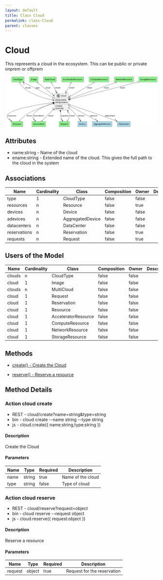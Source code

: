 ```yaml
---
layout: default
title: Class Cloud
permalink: class-Cloud
parent: classes
---
```


# Cloud

This represents a cloud in the ecosystem. This can be public or private onprem or offprem

![Logical Diagram](./logical.png)

## Attributes

* name:string - Name of the cloud
* ename:string - Extended name of the cloud. This gives the full path to the cloud in the system


## Associations

| Name | Cardinality | Class | Composition | Owner | Description |
| --- | --- | --- | --- | --- | --- |
| type | 1 | CloudType | false | false |  |
| resources | n | Resource | false | true |  |
| devices | n | Device | false | false |  |
| adevices | n | AggregatedDevice | false | false |  |
| datacenters | n | DataCenter | false | false |  |
| reservations | n | Reservation | false | true |  |
| requests | n | Request | false | true |  |



## Users of the Model

| Name | Cardinality | Class | Composition | Owner | Description |
| --- | --- | --- | --- | --- | --- |
| clouds | n | CloudType | false | false |  |
| cloud | 1 | Image | false | false |  |
| clouds | n | MultiCloud | false | false |  |
| cloud | 1 | Request | false | false |  |
| cloud | 1 | Reservation | false | false |  |
| cloud | 1 | Resource | false | false |  |
| cloud | 1 | AcceleratorResource | false | false |  |
| cloud | 1 | ComputeResource | false | false |  |
| cloud | 1 | NetworkResource | false | false |  |
| cloud | 1 | StorageResource | false | false |  |





## Methods

* [create() - Create the Cloud](#action-create)

* [reserve() - Reserve a resource](#action-reserve)


<h2>Method Details</h2>
    
### Action cloud create



* REST - cloud/create?name=string&amp;type=string
* bin - cloud create --name string --type string
* js - cloud.create({ name:string,type:string })

#### Description
Create the Cloud

#### Parameters

| Name | Type | Required | Description |
|---|---|---|---|
| name | string |true | Name of the cloud |
| type | string |false | Type of cloud |




### Action cloud reserve



* REST - cloud/reserve?request=object
* bin - cloud reserve --request object
* js - cloud.reserve({ request:object })

#### Description
Reserve a resource

#### Parameters

| Name | Type | Required | Description |
|---|---|---|---|
| request | object |true | Request for the reservation |





